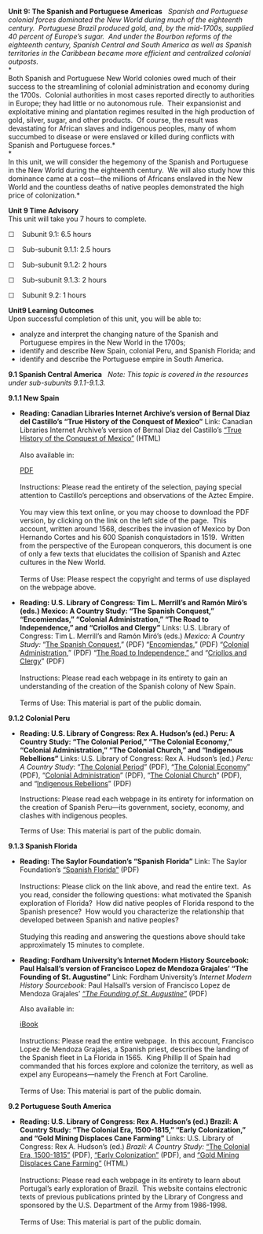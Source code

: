 **Unit 9: The Spanish and Portuguese Americas** <span id="9"></span> 
*Spanish and Portuguese colonial forces dominated the New World during
much of the eighteenth century.  Portuguese Brazil produced gold, and,
by the mid-1700s, supplied 40 percent of Europe’s sugar.  And under the
Bourbon reforms of the eighteenth century, Spanish Central and South
America as well as Spanish territories in the Caribbean became more
efficient and centralized colonial outposts.*  
 *             
 Both Spanish and Portuguese New World colonies owed much of their
success to the streamlining of colonial administration and economy
during the 1700s.  Colonial authorities in most cases reported directly
to authorities in Europe; they had little or no autonomous rule.  Their
expansionist and exploitative mining and plantation regimes resulted in
the high production of gold, silver, sugar, and other products.  Of
course, the result was devastating for African slaves and indigenous
peoples, many of whom succumbed to disease or were enslaved or killed
during conflicts with Spanish and Portuguese forces.*  
 *             
 In this unit, we will consider the hegemony of the Spanish and
Portuguese in the New World during the eighteenth century.  We will also
study how this dominance came at a cost—the millions of Africans
enslaved in the New World and the countless deaths of native peoples
demonstrated the high price of colonization.*

**Unit 9 Time Advisory**  
This unit will take you 7 hours to complete.

☐    Subunit 9.1: 6.5 hours

☐    Sub-subunit 9.1.1: 2.5 hours

☐    Sub-subunit 9.1.2: 2 hours

☐    Sub-subunit 9.1.3: 2 hours

☐    Subunit 9.2: 1 hours

**Unit9 Learning Outcomes**  
Upon successful completion of this unit, you will be able to:

-   analyze and interpret the changing nature of the Spanish and
    Portuguese empires in the New World in the 1700s;
-   identify and describe New Spain, colonial Peru, and Spanish Florida;
    and
-   identify and describe the Portuguese empire in South America.

**9.1 Spanish Central America** <span id="9.1"></span> 
*Note: This topic is covered in the resources under sub-subunits
9.1.1-9.1.3.*

**9.1.1 New Spain** <span id="9.1.1"></span> 
-   **Reading: Canadian Libraries Internet Archive’s version of Bernal
    Diaz del Castillo’s “True History of the Conquest of Mexico”**
    Link: Canadian Libraries Internet Archive’s version of Bernal Diaz
    del Castillo’s [“True History of the Conquest of
    Mexico”](http://www.archive.org/details/bernaldiazdelcas00cunnuoft) (HTML)  
        
     Also available in:  

    [PDF](http://ia600504.us.archive.org/15/items/bernaldiazdelcas00cunnuoft/bernaldiazdelcas00cunnuoft.pdf)  
        
     Instructions: Please read the entirety of the selection, paying
    special attention to Castillo’s perceptions and observations of the
    Aztec Empire.  
        
     You may view this text online, or you may choose to download the
    PDF version, by clicking on the link on the left side of the page. 
    This account, written around 1568, describes the invasion of Mexico
    by Don Hernando Cortes and his 600 Spanish conquistadors in 1519. 
    Written from the perspective of the European conquerors, this
    document is one of only a few texts that elucidates the collision of
    Spanish and Aztec cultures in the New World.  
        
     Terms of Use: Please respect the copyright and terms of use
    displayed on the webpage above.

-   **Reading: U.S. Library of Congress: Tim L. Merrill’s and Ramón
    Miró’s (eds.) Mexico: A Country Study: “The Spanish Conquest,”
    “Encomiendas,” “Colonial Administration,” “The Road to
    Independence,” and “Criollos and Clergy”**
    Links: U.S. Library of Congress: Tim L. Merrill’s and Ramón Miró’s
    (eds.) *Mexico: A Country Study:* “[The Spanish
    Conquest](http://www.saylor.org/site/wp-content/uploads/2011/09/Mexico-The-Spanish-Conquest.pdf),”
    (PDF)
    “[Encomiendas](http://www.saylor.org/site/wp-content/uploads/2011/09/Mexico-Encomiendas.pdf),”
    (PDF) “[Colonial
    Administration](http://www.saylor.org/site/wp-content/uploads/2011/09/Mexico-Colonial-Administration.pdf),”
    (PDF) “[The Road to
    Independence,”](http://www.saylor.org/site/wp-content/uploads/2011/09/Mexico-The-Road-to-Independence.pdf)
    and “[Criollos and
    Clergy](http://www.saylor.org/site/wp-content/uploads/2011/09/Mexico-Criollos-and-Clergy.pdf)”
    (PDF)  
        
     Instructions: Please read each webpage in its entirety to gain an
    understanding of the creation of the Spanish colony of New Spain.  
        
     Terms of Use: This material is part of the public domain.

**9.1.2 Colonial Peru** <span id="9.1.2"></span> 
-   **Reading: U.S. Library of Congress: Rex A. Hudson’s (ed.) Peru: A
    Country Study: “The Colonial Period,” “The Colonial Economy,”
    “Colonial Administration,” “The Colonial Church,” and “Indigenous
    Rebellions”**
    Links: U.S. Library of Congress: Rex A. Hudson’s (ed.) *Peru: A
    Country Study*: “[The Colonial
    Period](http://www.saylor.org/site/wp-content/uploads/2011/08/HIST321-9.1.2-THE-COLONIAL-PERIOD.pdf)”
    (PDF), “[The Colonial
    Economy](http://www.saylor.org/site/wp-content/uploads/2011/08/HIST321-9.1.2-The-Colonial-Economy.pdf)”
    (PDF), “[Colonial
    Administration](http://www.saylor.org/site/wp-content/uploads/2011/08/HIST321-9.1.2-Colonial-Administration.pdf)”
    (PDF), “[The Colonial
    Church](http://www.saylor.org/site/wp-content/uploads/2011/08/HIST321-9.1.2-The-Colonial-Church.pdf)”
    (PDF), and “[Indigenous
    Rebellions](http://www.saylor.org/site/wp-content/uploads/2011/08/HIST321-9.1.2-Indigenous-Rebellions.pdf)”
    (PDF)  
      
     Instructions: Please read each webpage in its entirety for
    information on the creation of Spanish Peru—its government, society,
    economy, and clashes with indigenous peoples.  
      
     Terms of Use: This material is part of the public domain.

**9.1.3 Spanish Florida** <span id="9.1.3"></span> 
-   **Reading: The Saylor Foundation’s “Spanish Florida”**
    Link: The Saylor Foundation’s [“Spanish
    Florida”](http://www.saylor.org/site/wp-content/uploads/2012/11/HIST321-9.1.3-Spanish-Florida-FINAL.pdf) (PDF)  
        
     Instructions: Please click on the link above, and read the entire
    text.  As you read, consider the following questions: what motivated
    the Spanish exploration of Florida?  How did native peoples of
    Florida respond to the Spanish presence?  How would you characterize
    the relationship that developed between Spanish and native
    peoples?  
        
     Studying this reading and answering the questions above should take
    approximately 15 minutes to complete.

-   **Reading: Fordham University’s Internet Modern History Sourcebook:
    Paul Halsall’s version of Francisco Lopez de Mendoza Grajales’ “The
    Founding of St. Augustine”**
    Link: Fordham University’s *Internet Modern History Sourcebook:*
    Paul Halsall’s version of Francisco Lopez de Mendoza
    Grajales’ *[“The Founding of St.
    Augustine”](http://www.saylor.org/site/wp-content/uploads/2011/08/HIST321-9.1.3-The-Founding-of-St.-Augustine.pdf)* (PDF)  
      
     Also available in:  

    [iBook](http://www.saylor.org/site/wp-content/uploads/2011/08/HIST321-9.1.3-The-Founding-of-St.-August-Author.epub)  
        
     Instructions: Please read the entire webpage.  In this account,
    Francisco Lopez de Mendoza Grajales, a Spanish priest, describes the
    landing of the Spanish fleet in La Florida in 1565.  King Phillip II
    of Spain had commanded that his forces explore and colonize the
    territory, as well as expel any Europeans—namely the French at Fort
    Caroline.   
                              
     Terms of Use: This material is part of the public domain.

**9.2 Portuguese South America** <span id="9.2"></span> 
-   **Reading: U.S. Library of Congress: Rex A. Hudson’s (ed.) Brazil: A
    Country Study: “The Colonial Era, 1500-1815,” “Early Colonization,”
    and “Gold Mining Displaces Cane Farming”**
    Links: U.S. Library of Congress: Rex A. Hudson’s (ed.) *Brazil: A
    Country Study:* [“The Colonial Era,
    1500-1815”](http://www.saylor.org/site/wp-content/uploads/2011/08/HIST321-9.2-The-Colonial-Era.pdf) (PDF),
    [“Early
    Colonization”](http://www.saylor.org/site/wp-content/uploads/2011/08/HIST321-9.2-Early-Colonization.pdf) (PDF),
    and [“Gold Mining Displaces Cane
    Farming”](http://www.saylor.org/site/wp-content/uploads/2011/08/HIST321-9.2-Gold-Mining-Displaces-Cane-Farming.pdf) (HTML)  
        
     Instructions: Please read each webpage in its entirety to learn
    about Portugal’s early exploration of Brazil.  This website contains
    electronic texts of previous publications printed by the Library of
    Congress and sponsored by the U.S. Department of the Army from
    1986-1998.  
        
     Terms of Use: This material is part of the public domain.


